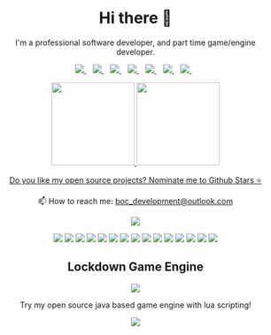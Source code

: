 

<h1 align='center'>
  Hi there 👋 
</h1>

<p align='center'>
  I'm a professional software developer, and part time game/engine developer.
</p>

<p align='center'>
  
  <a href="https://www.linkedin.com/in/nickolas-wood/">
    <img src="https://img.shields.io/badge/linkedin-%230077B5.svg?&style=for-the-badge&logo=linkedin&logoColor=white" />
  </a>&nbsp;&nbsp;
  <a href="https://instagram.com/boc_dev">
    <img src="https://img.shields.io/badge/instagram-%230077B5.svg?&style=for-the-badge&logo=instagram&logoColor=white" />        
  </a>&nbsp;&nbsp;
  <a href="https://twitter.com/boc_dev">
    <img src="https://img.shields.io/badge/twitter-%230077B5.svg?&style=for-the-badge&logo=twitter&logoColor=white" />        
  </a>&nbsp;&nbsp;
  <a href="https://boc-dev.itch.io/">
    <img src="https://img.shields.io/badge/itchio-%230077B5.svg?&style=for-the-badge&logo=itch.io&logoColor=white" />        
  </a>&nbsp;&nbsp;
  <a href="https://www.youtube.com/channel/UCVmjxCnecANeiA-qFCO5DaA">
    <img src="https://img.shields.io/badge/youtube-%230077B5.svg?&style=for-the-badge&logo=youtube&logoColor=white" />        
  </a>&nbsp;&nbsp;
  <a href="https://boringoldcomputering.code.blog/">
    <img src="https://img.shields.io/badge/Blog-%230077B5.svg?&style=for-the-badge&logo=wordpress&logoColor=white" />        
  </a>&nbsp;&nbsp;
  <a href="https://play.google.com/store/apps/developer?id=BOC+Development">
    <img src="https://img.shields.io/badge/Google_Play-%230077B5?style=for-the-badge&logo=google-play&logoColor=white" />        
  </a>&nbsp;&nbsp;
  
  
</p>

<p align='center'>
  <a href="#"><img src="https://github-readme-stats.vercel.app/api?username=qualia91&show_icons=true&count_private=true&theme=dark" height="150"/a> 
  <a href="#"><img src="https://github-readme-stats.vercel.app/api/top-langs/?username=qualia91&layout=compact&count_private=true&theme=dark" height="150"/a>
</p>

<p align='center'>
  Do you like my open source projects? <a href='https://stars.github.com/nominate/'>Nominate me to Github Stars ⭐</a>
</p>

<!-- <details align='center'>
  <summary>:zap: My workspace specs</summary>
</details>-->

<p align='center'>
  📫 How to reach me: <a href='mailto:boc_development@outlook.com'>boc_development@outlook.com</a>
</p>
<p align='center'>
  <a href="#"><img src="https://badges.pufler.dev/visits/qualia91/qualia91"></a>
</p>

<p align='center'>

<img src="https://img.shields.io/badge/Java-00ADD8?logo=java&logoColor=white" />
<img src="https://img.shields.io/badge/Erlang-00ADD8?logo=erlang&logoColor=white" />
<img src="https://img.shields.io/badge/Elixir-00ADD8?logo=elixir&logoColor=white" />
<img src="https://img.shields.io/badge/Go-00ADD8?logo=go&logoColor=white" />
<img src="https://img.shields.io/badge/Lua-00ADD8?logo=lua&logoColor=white" />
<img src="https://img.shields.io/badge/Godot-00ADD8?logo=godot-engine&logoColor=white" />
<img src="https://img.shields.io/badge/Gimp-00ADD8?logo=gimp&logoColor=white" />
<img src="https://img.shields.io/badge/Haskell-00ADD8?logo=haskell&logoColor=white" />
<img src="https://img.shields.io/badge/Python-00ADD8?logo=python&logoColor=white" />
<img src="https://img.shields.io/badge/C Sharp-00ADD8?logo=c-sharp&logoColor=white" />
<img src="https://img.shields.io/badge/C++-00ADD8?logo=c%2B%2B&logoColor=white" />
<img src="https://img.shields.io/badge/C-00ADD8?logo=c&logoColor=white" />
<img src="https://img.shields.io/badge/Clojure-00ADD8?logo=clojure&logoColor=white" />
<img src="https://img.shields.io/badge/Android Studio-00ADD8?logo=Android%20Studio&logoColor=white" />
<img src="https://img.shields.io/badge/Javascript-00ADD8?logo=javascript&logoColor=white" />

</p>

<h2 align='center'>
  Lockdown Game Engine
</h2>
<p align='center'>
  <img src="https://github.com/qualia91/lockdown_game_engine/workflows/Lockdown%20Game%20Engine/badge.svg"/>
</p>
<p align='center'>
  Try my open source java based game engine with lua scripting!
</p>
<p align='center'>
  <a href="https://github.com/qualia91/lockdown_game_engine"><img src="https://github-readme-stats.vercel.app/api/pin/?username=qualia91&repo=lockdown_game_engine&theme=dark"/a>
</p>
